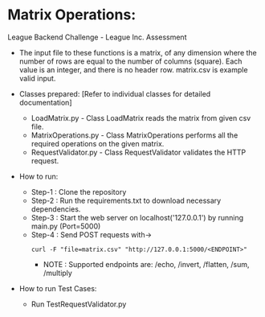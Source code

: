 # Matrix Operations:
League Backend Challenge - League Inc. Assessment

* The input file to these functions is a matrix, of any dimension where the number of rows are equal to the number of columns (square). Each value is an integer, and there is no header row. matrix.csv is example valid input. 

* Classes prepared: [Refer to individual classes for detailed documentation]
  
  * LoadMatrix.py - Class LoadMatrix reads the matrix from given csv file.
  * MatrixOperations.py - Class MatrixOperations performs all the required operations
    on the given matrix.
  * RequestValidator.py - Class RequestValidator validates the HTTP request.

* How to run:
  
  * Step-1 : Clone the repository
  * Step-2 : Run the requirements.txt to download necessary dependencies.
  * Step-3 : Start the web server on localhost('127.0.0.1') by running main.py (Port=5000)
  * Step-4 : Send POST requests with-> 
    ```
    curl -F "file=matrix.csv" "http://127.0.0.1:5000/<ENDPOINT>"
    ``` 
    * NOTE : Supported endpoints are: /echo, /invert, /flatten, /sum, /multiply
 
 * How to run Test Cases:
   * Run TestRequestValidator.py

